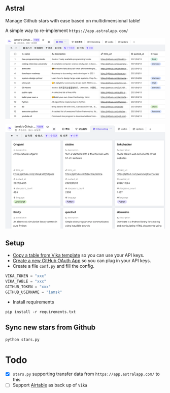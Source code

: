 ## Astral

Manage Github stars with ease based on multidimensional table!

A simple way to re-implement `https://app.astralapp.com/`

![raw data](./1.png)

![filter data](./2.png)

## Setup

- [Copy a table from Vika template](https://vika.cn/share/shrauFMzaw7EqxXkinmwg) so you can use your API keys.
- [Create a new GitHub OAuth App](https://developer.github.com/apps/building-oauth-apps/creating-an-oauth-app/) so you can plug in your API keys.
- Create a file `conf.py` and fill the config.

```python
VIKA_TOKEN = "xxx"
VIKA_TABLE = "xxx"
GITHUB_TOKEN = "xxx"
GITHUB_USERNAME = "iamsk"
```
- Install requirements
```shell script
pip install -r requirements.txt
```

## Sync new stars from Github

```shell script
python stars.py
```

# Todo

- [x] `stars.py` supporting transfer data from `https://app.astralapp.com/` to this
- [ ] Support [Airtable](https://airtable.com/) as back up of `Vika`
